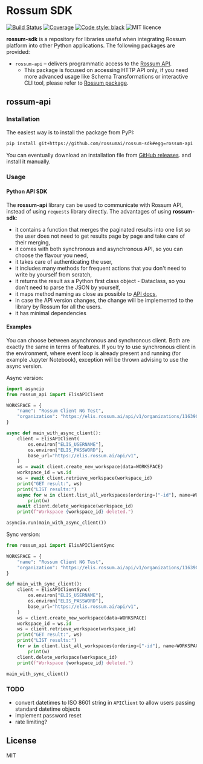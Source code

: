 # Rossum SDK

[![Build Status](https://github.com/rossumai/rossum-sdk/actions/workflows/lint-and-test.yaml/badge.svg)](https://github.com/rossumai/rossum-sdk/actions)
[![Coverage](https://codecov.io/gh/rossumai/rossum-sdk/branch/main/graph/badge.svg)](https://codecov.io/gh/rossumai/rossum-sdk)
[![Code style: black](https://img.shields.io/badge/code%20style-black-000000.svg)](https://github.com/ambv/black)
![MIT licence](https://img.shields.io/pypi/l/rossum.svg)

**rossum-sdk** is a repository for libraries useful when integrating Rossum platform into other Python applications. The following packages are provided:


* `rossum-api` – delivers programmatic access to the [Rossum API](https://api.elis.rossum.ai/docs).
  * This package is focused on accessing HTTP API only, if you need more advanced usage like Schema Transformations or interactive CLI tool, please refer to [Rossum package](https://github.com/rossumai/rossum).


## rossum-api

### Installation

The easiest way is to install the package from PyPI:

```bash
pip install git+https://github.com/rossumai/rossum-sdk#egg=rossum-api
```

You can eventually download an installation file from [GitHub releases](https://github.com/rossumai/rossum-sdk/releases).
and install it manually.

### Usage

#### Python API SDK

The **rossum-api** library can be used to communicate with Rossum API, instead of using `requests` library directly. The advantages of using **rossum-sdk**:

* it contains a function that merges the paginated results into one list so the user does not need to get results page by page and take care of their merging,
* it comes with both synchronous and asynchronous API, so you can choose the flavour you need,
* it takes care of authenticating the user,
* it includes many methods for frequent actions that you don't need to write by yourself from scratch,
* it returns the result as a Python first class object - Dataclass, so you don't need to parse the JSON by yourself,
* it maps method naming as close as possible to [API docs](https://elis.rossum.ai/api/docs),
* in case the API version changes, the change will be implemented to the library by Rossum for all the users.
* it has minimal dependencies

#### Examples

You can choose between asynchronous and synchronous client. Both are exactly the same in terms of features. If you try to use synchronous client in the environment, where event loop is already present and running (for example Jupyter Notebook), exception will be thrown advising to use the async version.

Async version:

```python
import asyncio
from rossum_api import ElisAPIClient

WORKSPACE = {
    "name": "Rossum Client NG Test",
    "organization": "https://elis.rossum.ai/api/v1/organizations/116390",
}

async def main_with_async_client():
    client = ElisAPIClient(
        os.environ["ELIS_USERNAME"],
        os.environ["ELIS_PASSWORD"],
        base_url="https://elis.rossum.ai/api/v1",
    )
    ws = await client.create_new_workspace(data=WORKSPACE)
    workspace_id = ws.id
    ws = await client.retrieve_workspace(workspace_id)
    print("GET result:", ws)
    print("LIST results:")
    async for w in client.list_all_workspaces(ordering=["-id"], name=WORKSPACE["name"]):
        print(w)
    await client.delete_workspace(workspace_id)
    print(f"Workspace {workspace_id} deleted.")

asyncio.run(main_with_async_client())
```

Sync version:

```python
from rossum_api import ElisAPIClientSync

WORKSPACE = {
    "name": "Rossum Client NG Test",
    "organization": "https://elis.rossum.ai/api/v1/organizations/116390",
}

def main_with_sync_client():
    client = ElisAPIClientSync(
        os.environ["ELIS_USERNAME"],
        os.environ["ELIS_PASSWORD"],
        base_url="https://elis.rossum.ai/api/v1",
    )
    ws = client.create_new_workspace(data=WORKSPACE)
    workspace_id = ws.id
    ws = client.retrieve_workspace(workspace_id)
    print("GET result:", ws)
    print("LIST results:")
    for w in client.list_all_workspaces(ordering=["-id"], name=WORKSPACE["name"]):
        print(w)
    client.delete_workspace(workspace_id)
    print(f"Workspace {workspace_id} deleted.")

main_with_sync_client()
```

### TODO

* convert datetimes to ISO 8601 string in `APIClient` to allow users passing standard datetime objects
* implement password reset
* rate limiting?

## License

MIT
